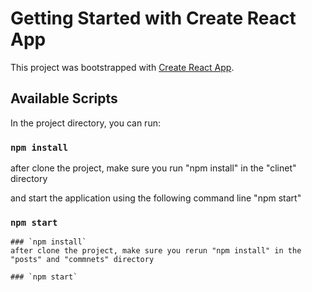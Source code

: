 # Getting Started with Create React App

This project was bootstrapped with [Create React App](https://github.com/facebook/create-react-app).

## Available Scripts

In the project directory, you can run:

### `npm install`

after clone the project, make sure you run "npm install" in the "clinet" directory

and start the application using the following command line "npm start"
### `npm start`

`````````````````````````````````````
### `npm install`
after clone the project, make sure you rerun "npm install" in the "posts" and "commnets" directory

### `npm start`
